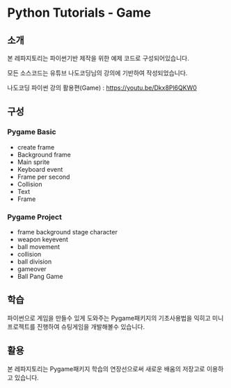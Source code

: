 # Python Tutorials - Game
## 소개
본 레파지토리는 파이썬기반 제작을 위한 예제 코드로 구성되어있습니다.

모든 소스코드는 유튜브 나도코딩님의 강의에 기반하여 작성되었습니다.

나도코딩 파이썬 강의 활용편(Game) : https://youtu.be/Dkx8Pl6QKW0
## 구성
### Pygame Basic
- create frame
- Background frame
- Main sprite
- Keyboard event
- Frame per second
- Collision
- Text
- Frame
### Pygame Project
- frame background stage character
- weapon keyevent
- ball movement
- collision
- ball division
- gameover
- Ball Pang Game
## 학습
파이썬으로 게임을 만들수 있게 도와주는 Pygame패키지의 기초사용법을 익히고 미니 프로젝트를 진행하여 슈팅게임을 개발해볼수 있습니다.
## 활용
본 레파지토리는 Pygame패키지 학습의 연장선으로써 새로운 배움의 저장고로 이용하고 있습니다.
